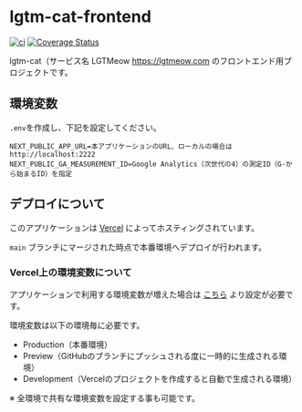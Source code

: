 # lgtm-cat-frontend

[![ci](https://github.com/nekochans/lgtm-cat-frontend/actions/workflows/ci.yml/badge.svg)](https://github.com/nekochans/lgtm-cat-frontend/actions/workflows/ci.yml)
[![Coverage Status](https://coveralls.io/repos/github/nekochans/lgtm-cat-frontend/badge.svg?branch=main)](https://coveralls.io/github/nekochans/lgtm-cat-frontend?branch=main)

lgtm-cat（サービス名 LGTMeow https://lgtmeow.com  のフロントエンド用プロジェクトです。

## 環境変数

`.env`を作成し、下記を設定してください。

```
NEXT_PUBLIC_APP_URL=本アプリケーションのURL、ローカルの場合は http://localhost:2222
NEXT_PUBLIC_GA_MEASUREMENT_ID=Google Analytics（次世代の4）の測定ID（G-から始まるID）を指定
```

## デプロイについて

このアプリケーションは [Vercel](https://vercel.com) によってホスティングされています。 

`main` ブランチにマージされた時点で本番環境へデプロイが行われます。

### Vercel上の環境変数について

アプリケーションで利用する環境変数が増えた場合は [こちら](https://vercel.com/nekochans/lgtm-cat-frontend/settings/environment-variables) より設定が必要です。

環境変数は以下の環境毎に必要です。

- Production（本番環境）
- Preview（GitHubのブランチにプッシュされる度に一時的に生成される環境）
- Development（Vercelのプロジェクトを作成すると自動で生成される環境）

※ 全環境で共有な環境変数を設定する事も可能です。
